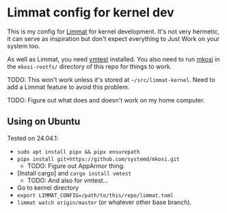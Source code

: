 # Limmat config for kernel dev

This is my config for [Limmat](https://github.com/bjackman/limmat) for kernel
development. It's not very hermetic, it can serve as inspiration but don't expect
everything to Just Work on your system too.

As well as Limmat, you need [vmtest](https://github.com/danobi/vmtest)
installed. You also need to run [mkosi](https://github.com/systemd/mkosi) in the
`mkosi-rootfs/` directory of this repo for things to work.

TODO: This won't work unless it's stored at `~/src/limmat-kernel`. Need to add a
Limmat feature to avoid this problem.

TODO: Figure out what does and doesn't work on my home computer.

## Using on Ubuntu

Tested on 24.04.1:

- `sudo apt install pipx && pipx ensurepath`
- `pipx install git+https://github.com/systemd/mkosi.git`
    - TODO: Figure out AppArmor thing.
- [Install cargo] and `cargo install vmtest`
    - TODO: And also for vmtest...
- Go to kernel directory
- `export LIMMAT_CONFIG=/path/to/this/repo/limmat.toml`
- `limmat watch origin/master` (or whatever other base branch).